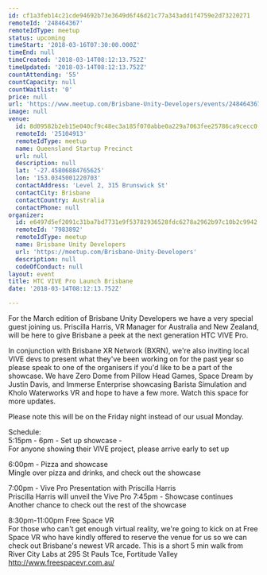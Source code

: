 ```yaml
---
id: cf1a3feb14c21cde94692b73e3649d6f46d21c77a343add1f4759e2d73220271
remoteId: '248464367'
remoteIdType: meetup
status: upcoming
timeStart: '2018-03-16T07:30:00.000Z'
timeEnd: null
timeCreated: '2018-03-14T08:12:13.752Z'
timeUpdated: '2018-03-14T08:12:13.752Z'
countAttending: '55'
countCapacity: null
countWaitlist: '0'
price: null
url: 'https://www.meetup.com/Brisbane-Unity-Developers/events/248464367/'
image: null
venue:
  id: 8d09582b2eb15e040cf9c48ec3a185f070abbe0a229a7063fee25786ca9cecc0
  remoteId: '25104913'
  remoteIdType: meetup
  name: Queensland Startup Precinct
  url: null
  description: null
  lat: '-27.45806884765625'
  lon: '153.0345001220703'
  contactAddress: 'Level 2, 315 Brunswick St'
  contactCity: Brisbane
  contactCountry: Australia
  contactPhone: null
organizer:
  id: e6497d5ef2091c31ba7bd7731e9f53782936528fdc6278a2962b97c10b2c9942
  remoteId: '7983892'
  remoteIdType: meetup
  name: Brisbane Unity Developers
  url: 'https://meetup.com/Brisbane-Unity-Developers'
  description: null
  codeOfConduct: null
layout: event
title: HTC VIVE Pro Launch Brisbane
date: '2018-03-14T08:12:13.752Z'

---
```

<p>For the March edition of Brisbane Unity Developers we have a very special guest joining us. Priscilla Harris, VR Manager for Australia and New Zealand, will be here to give Brisbane a peek at the next generation HTC VIVE Pro.</p> <p>In conjunction with Brisbane XR Network (BXRN), we're also inviting local VIVE devs to present what they've been working on for the past year so please speak to one of the organisers if you'd like to be a part of the showcase. We have Zero Dome from Pillow Head Games, Space Dream by Justin Davis, and Immerse Enterprise showcasing Barista Simulation and Kholo Waterworks VR and hope to have a few more. Watch this space for more updates.</p> <p>Please note this will be on the Friday night instead of our usual Monday.</p> <p>Schedule:<br/>5:15pm - 6pm - Set up showcase -<br/>For anyone showing their VIVE project, please arrive early to set up</p> <p>6:00pm - Pizza and showcase<br/>Mingle over pizza and drinks, and check out the showcase</p> <p>7:00pm - Vive Pro Presentation with Priscilla Harris<br/>Priscilla Harris will unveil the Vive Pro 7:45pm - Showcase continues<br/>Another chance to check out the rest of the showcase</p> <p>8:30pm-11:00pm Free Space VR<br/>For those who can't get enough virtual reality, we're going to kick on at Free Space VR who have kindly offered to reserve the venue for us so we can check out Brisbane's newest VR arcade. This is a short 5 min walk from River City Labs at 295 St Pauls Tce, Fortitude Valley <a href="http://www.freespacevr.com.au/" class="linkified">http://www.freespacevr.com.au/</a></p>
